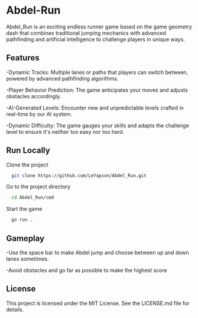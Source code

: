 
# Abdel-Run

Abdel_Run is an exciting endless runner game based on the game geometry dash that combines traditional jumping mechanics with advanced pathfinding and artificial intelligence to challenge players in unique ways.




## Features

-Dynamic Tracks: Multiple lanes or paths that players can switch between, powered by advanced pathfinding algorithms.

-Player Behavior Prediction: The game anticipates your moves and adjusts obstacles accordingly.

-AI-Generated Levels: Encounter new and unpredictable levels crafted in real-time by our AI system.

-Dynamic Difficulty: The game gauges your skills and adapts the challenge level to ensure it's neither too easy nor too hard.


## Run Locally

Clone the project

```bash
  git clone https://github.com/LeYapson/Abdel_Run.git
```

Go to the project directory

```bash
  cd Abdel_Run/cmd
```

Start the game

```bash
  go run .
```


## Gameplay

-Use the space bar to make Abdel jump and choose between up and down lanes sometimes.

-Avoid obstacles and go far as possible to make the highest score



## License

This project is licensed under the MIT License. See the LICENSE.md file for details.

